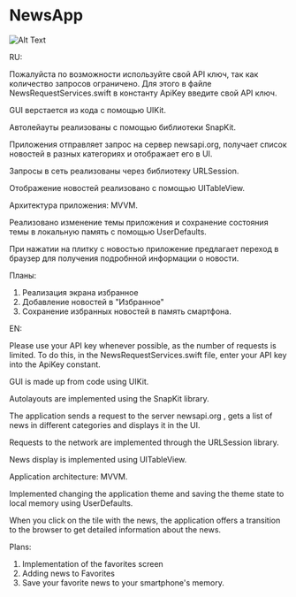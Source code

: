 # NewsApp

![Alt Text](https://github.com/ivanMoskalevDev/NewsApp/blob/main/NewsApp/Resources/preview.gif)

RU: 

Пожалуйста по возможности используйте свой API ключ, так как количество запросов ограничено. 
Для этого в файле NewsRequestServices.swift в константу ApiKey введите свой API ключ.

GUI верстается из кода с помощью UIKit. 

Автолейауты реализованы с помощью библиотеки SnapKit.

Приложения отправляет запрос на сервер newsapi.org, получает список новостей в разных категориях и отображает его в UI.

Запросы в сеть реализованы через библиотеку URLSession.

Отображение новостей реализовано с помощью UITableView.

Архитектура приложения: MVVM.

Реализовано изменение темы приложения и сохранение состояния темы в локальную память с помощью UserDefaults.

При нажатии на плитку с новостью приложение предлагает переход в браузер для получения подробнной информации о новости.

Планы:
1. Реализация экрана избранное
2. Добавление новостей в "Избранное"
3. Сохранение избранных новостей в память смартфона.


EN: 

Please use your API key whenever possible, as the number of requests is limited. 
To do this, in the NewsRequestServices.swift file, enter your API key into the ApiKey constant.

GUI is made up from code using UIKit.

Autolayouts are implemented using the SnapKit library.

The application sends a request to the server newsapi.org , gets a list of news in different categories and displays it in the UI.

Requests to the network are implemented through the URLSession library.

News display is implemented using UITableView.

Application architecture: MVVM.

Implemented changing the application theme and saving the theme state to local memory using UserDefaults.

When you click on the tile with the news, the application offers a transition to the browser to get detailed information about the news.

Plans:
1. Implementation of the favorites screen
2. Adding news to Favorites
3. Save your favorite news to your smartphone's memory.
